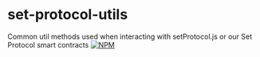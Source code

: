 # set-protocol-utils

Common util methods used when interacting with setProtocol.js or our Set Protocol smart contracts 
<a href='https://www.npmjs.com/package/set-protocol-contracts'>
	<img src='https://img.shields.io/npm/v/set-protocol-utils.svg' alt='NPM' /> 
</a>
